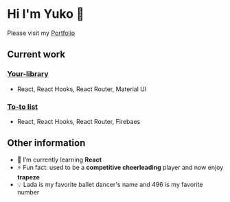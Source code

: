 # Hi I'm Yuko 👋
<!--
**Lada496/Lada496** is a ✨ _special_ ✨ repository because its `README.md` (this file) appears on your GitHub profile.

Here are some ideas to get you started:

- 🔭 I’m currently working on ...
- 🌱 I’m currently learning ...
- 👯 I’m looking to collaborate on ...
- 🤔 I’m looking for help with ...
- 💬 Ask me about ...
- 📫 How to reach me: ...
- 😄 Pronouns: ...
- ⚡ Fun fact: ...
-->

Please visit my [Portfolio](https://yuko-a81009.netlify.app)

## Current work
### [Your-library](https://github.com/Lada496/your-library)
* React, React Hooks, React Router, Material UI
### [To-to list](https://github.com/Lada496/to-do-list-with-auth-public)
* React, React Hooks, React Router, Firebaes

## Other information
- 🌱 I’m currently learning **React**
- ⚡ Fun fact: used to be a **competitive cheerleading** player and now enjoy **trapeze**
- 💡 Lada is my favorite ballet dancer's name and 496 is my favorite number
